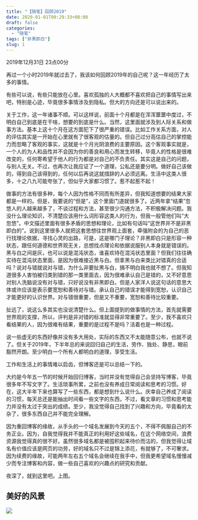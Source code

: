 ```yaml
---
title: "【随笔】回顾2019"
date: 2020-01-01T00:29:33+08:00
draft: false
categories:
  - "随笔"
tags: ["非黑即白"]
slug: 1
---
```


2019年12月31日 23点00分

再过一个小时2019年就过去了，我该如何回顾2019年的自己呢？这一年经历了太多的事情。

有些可以说，有些只能放在心里。喜欢孤独的人大概都不喜欢把自己的事情写出来吧，特别是心迹，毕竟很多事情涉及到隐私。但大的方向还是可以说出来的。

关于工作，这一年诸事不顺。可以这样说，前面十个月都是在浑浑噩噩中度过，不明白自己到底是在干啥，想要的到底是什么。当然，这里面就涉及到人际关系和做事方法。基本上这十个月在这方面犯下了很严重的错误。比如工作关系方面，对人的评估其实是一开始在心里就有了很客观的估量的。但自己过分高估自己的掌控能力而忽略了客观的事实，这就是十个月光阴浪费的主要原因。这个客观事实就是，一个人的为人和品性并不会因为你的善良和用心而发生转移，毕竟人的性格是很难改变的，任何寄希望于他人的行为都是对自己的不负责任。其实这是自己的问题，与别人无关。不过，也再次让我应证了一个道理，公私还是要分明。做好自己该做的，得到自己该得到的，任何以后再说这就措辞的人必须远离。生活中这类人很多，十之八九可能夸张了，但似乎大家都习惯了。惹不起惹不起！

做事的方法有很多种，每个人因为性格不同而有所差异，但我知道想要的结果大家都是一样的。但是，我要说的“但是”，这个里面门道就很多了。近两年拿“结果”忽悠人的人越来越多了，不谈过程和方法，甚至很少沟通方法，不积极解决问题。我没什么理论知识，不清楚应该用什么词形容这类人的行为，但我一般管他们叫“大忽悠”。中文描述里面有很多矛盾的思想和理论，比如有句话叫“这世界并不是非黑即白的”。说到这里很多人就把这套思想往世界观上面套，牵强附会的为自己的恶行找理论依据，寻找心灵的出路，可是，这是哪门子理论？非黑即白只是形容一种状态，跟任何道德和世界观无关，总想找点理论和依据说服别人本身就是错误的。黑与白之间是灰，也可以说是混沌状态，谁喜欢待在混沌状态里面？但我们往往确实待在混沌状态里面，是因为很难接近黑与白。但拿黑与白来类比对错真的合适吗？说对与错就说对与错，为什么非要扯黑与白，搞不明白我也就不想了。但我知道很多人害怕被归类到错的那一类里面去，因为很难承认自己是错的，又不好意思对别人洗脑说没有对与错，只好说没有非黑即白。但是人家洋人说这句话的意思大体或许应该是表示要宽恕和善待对与错。承认自己的错误才能得到宽恕，认识自己才能更好的认识世界。对与错很重要，但是又不重要，宽恕和善待比较重要。

扯远了，说这么多其实也没说清楚什么。但上面提到的做事情的方法，首先就需要世界观的支撑，所以，评判是非对错的标准就显得非常重要了。至少，我不喜欢只看结果的人，因为很难有结果，重要的是过程不是吗？活着也是一种过程。

说一些虚无的东西好像并没有多大用处，实际的东西又不太能随意公布，也就不说了。但关于2019年，下半年总的来说回归自己的生活，劳作、独处、静思，眼前豁然开朗。至少明白一个所有人都明白的道理，享受生活。

工作和生活上的事情难以启齿，但博客还是可以总结一下的。

大约是今年五一节的时候开始回归博客，当时并没有觉得自己会坚持写博客，毕竟很多年不写文字了。生活琐事所累，之前也没有养成日常阅读和思考的习惯。好在，这大半年下来也算写了一些东西，都是想到什么说什么。庆幸自己养成了阅读的习惯，每天总还是能抽出时间看一些文字的东西，不过，看文章的习惯和思考能力并没有太过于突出的成绩。至少，我没觉得自己找到了兴趣和方向，毕竟看的太杂了，很多东西自己并不能完全理解。

因为重回博客的缘故，从手头的一个域名发展到今天的五个，不得不佩服自己的不务正业。因为，自我觉得我并不能真正的利用好这些域名，在这个网络空间，浪费资源我觉得真的很不好。虽然很多域名都是被囤积起来待价而沽的，但我觉得让域名有价值应该是网页的功劳，好的域名只不过是锦上添花，有就够了，不可奢求。因为续费的缘故，可能两年左右五个域名会继续在我手中，但我更希望域名慢慢减少而专注博客和内容，做一些自己喜欢的兴趣点的研究和贡献。

夜深了，就到这里吧。上图。

## 美好的风景

![](https://img.1078503.org/imgs/2020/01/9c7597f8d93de735.jpg)